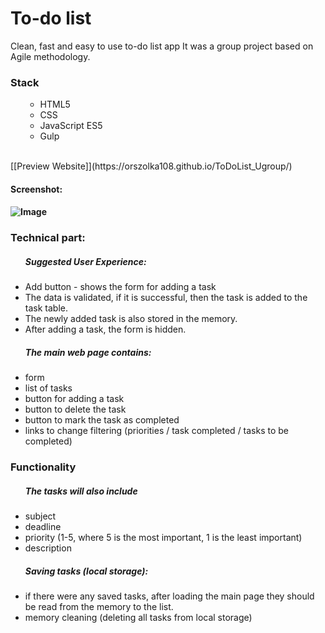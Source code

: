 
<h1>To-do list</h1>

Clean, fast and easy to use to-do list app
It was a group project based on Agile methodology.

<h3>Stack</h3>
<ul> 

* HTML5
* CSS
* JavaScript ES5
* Gulp
</ul>
</br>
[[Preview Website]](https://orszolka108.github.io/ToDoList_Ugroup/)


<h4>Screenshot:<h4/>


![Image](https://github.com/orszolka108/ToDoList_Ugroup/blob/master/img/screen.png)


<h3>Technical part:</h3>
<ul>
<h5>Suggested User Experience:</h5>
<li>Add button - shows the form for adding a task</li>
<li>The data is validated, if it is successful, then the task is added to the task table.</li>
<li>The newly added task is also stored in the memory.</li>
<li>After adding a task, the form is hidden.</li>
</ul>

<ul>
<h5>The main web page contains:</h5>
<li>form</li>
<li>list of tasks </li>
<li>button for adding a task </li>
<li>button to delete the task</li>
<li>button to mark the task as completed </li>
<li>links to change filtering (priorities / task completed / tasks to be completed)</li>
</ul>

<h3>Functionality</h3>
<ul>
<h5>The tasks will also include</h5>
<li>subject</li>
<li> deadline</li>
<li>priority (1-5, where 5 is the most important, 1 is the least important)</li>
<li>description</li>
</ul>

<ul>
<h5>Saving tasks (local storage):</h5>
<li>if there were any saved tasks, after loading the main page they should be read from the memory to the list.</li>
<li>memory cleaning (deleting all tasks from local storage) </li>
</ul>



    
    
    
   
    

